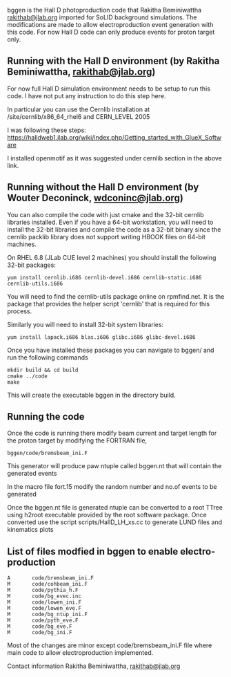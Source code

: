 bggen is the Hall D photoproduction code that Rakitha Beminiwattha <rakithab@jlab.org> imported for 
SoLID background simulations. The modifications are made to allow electroproduction event generation 
with this code. For now Hall D code can only produce events for proton target only.

## Running with the Hall D environment (by Rakitha Beminiwattha, rakithab@jlab.org)
For now full Hall D simulation environment needs to be setup to run this code. I have not put any 
instruction to do this step here.

In particular you can use the Cernlib installation at /site/cernlib/x86_64_rhel6 and CERN_LEVEL 2005

I was following these steps:
https://halldweb1.jlab.org/wiki/index.php/Getting_started_with_GlueX_Software

I installed openmotif as it was suggested under cernlib section in the above link.

## Running without the Hall D environment (by Wouter Deconinck, wdconinc@jlab.org)
You can also compile the code with just cmake and the 32-bit cernlib libraries installed. Even if you
have a 64-bit workstation, you will need to install the 32-bit libraries and compile the code as a
32-bit binary since the cernlib packlib library does not support writing HBOOK files on 64-bit machines.

On RHEL 6.8 (JLab CUE level 2 machines) you should install the following 32-bit packages:

    yum install cernlib.i686 cernlib-devel.i686 cernlib-static.i686 cernlib-utils.i686

You will need to find the cernlib-utils package online on rpmfind.net. It is the package that provides
the helper script 'cernlib' that is required for this process.

Similarly you will need to install 32-bit system libraries:

    yum install lapack.i686 blas.i686 glibc.i686 glibc-devel.i686

Once you have installed these packages you can navigate to bggen/ and run the following commands

    mkdir build && cd build
    cmake ../code
    make

This will create the executable bggen in the directory build.


## Running the code
Once the code is running there modify beam current and target length for the proton target by 
modifying the FORTRAN file,

    bggen/code/bremsbeam_ini.F

This generator will produce paw ntuple called bggen.nt that will contain the generated events

In the macro file fort.15 modify the random number and no.of events to be generated 

Once the bggen.nt file is generated ntuple can be converted to a root TTree using h2root executable 
provided by the root software package. Once converted use the script scripts/HallD_LH_xs.cc to 
generate LUND files and kinematics plots


## List of files modfied in bggen to enable electro-production

```
A       code/bremsbeam_ini.F
M       code/cohbeam_ini.F
M       code/pythia_h.F
M       code/bg_evec.inc
M       code/lowen_ini.F
M       code/lowen_eve.F
M       code/bg_ntup_ini.F
M       code/pyth_eve.F
M       code/bg_eve.F
M       code/bg_ini.F
```

Most of the changes are minor except code/bremsbeam_ini.F file where main code to allow electroproduction implemented.

Contact information Rakitha Beminiwattha, rakithab@jlab.org

